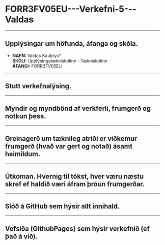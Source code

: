 # FORR3FV05EU---Verkefni-5---Valdas
---
## Upplýsingar um höfunda, áfanga og skóla.
* **NAFN:** Valdas Kaubrys*  
**SKÓLI:** Upplýsingatækniskólinn - Tækniskólinn  
**ÁFANGI:** FORR3FV05EU  
---
## Stutt verkefnalýsing.

---
## Myndir og myndbönd af verkferli, frumgerð og notkun þess.

---
## Greinagerð um tæknileg atriði er viðkemur frumgerð (hvað var gert og notað) ásamt heimildum.

---
## Útkoman. Hvernig til tókst, hver væru næstu skref ef haldið væri áfram þróun frumgerðar.

---
## Slóð á GitHub sem hýsir allt innihald.

---
## Vefsíða (GithubPages) sem hýsir verkefnið (ef það á við).

